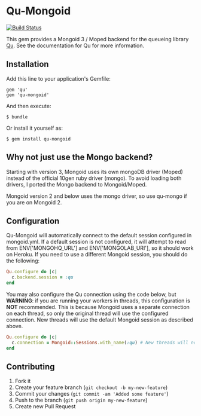 # Qu-Mongoid
[![Build Status](https://secure.travis-ci.org/dwbutler/qu-mongoid.png)](http://travis-ci.org/dwbutler/qu-mongoid)

This gem provides a Mongoid 3 / Moped backend for the queueing library [Qu](http://github.com/bkeepers/qu). See the documentation for Qu for more information.

## Installation

Add this line to your application's Gemfile:

    gem 'qu'
    gem 'qu-mongoid'

And then execute:

    $ bundle

Or install it yourself as:

    $ gem install qu-mongoid

## Why not just use the Mongo backend?

Starting with version 3, Mongoid uses its own mongoDB driver (Moped) instead of the official 10gen ruby driver (mongo). To avoid loading both drivers, I ported the Mongo backend to Mongoid/Moped.

Mongoid version 2 and below uses the mongo driver, so use qu-mongo if you are on Mongoid 2.

## Configuration

Qu-Mongoid will automatically connect to the default session configured in mongoid.yml. If a default session is not configured, it will attempt to read from ENV['MONGOHQ_URL'] and ENV['MONGOLAB_URI'], so it should work on Heroku. If you need to use a different Mongoid session, you should do the following:

```ruby
Qu.configure do |c|
  c.backend.session = :qu
end
```

You may also configure the Qu connection using the code below, but **WARNING**: if you are running your workers in threads, this configuration is **NOT** recommended. This is because Mongoid uses a separate connection on each thread, so only the original thread will use the configured connection. New threads will use the default Mongoid session as described above.

``` ruby
Qu.configure do |c|
  c.connection = Mongoid::Sessions.with_name(:qu) # New threads will not use this configured connection.
end
```

## Contributing

1. Fork it
2. Create your feature branch (`git checkout -b my-new-feature`)
3. Commit your changes (`git commit -am 'Added some feature'`)
4. Push to the branch (`git push origin my-new-feature`)
5. Create new Pull Request
